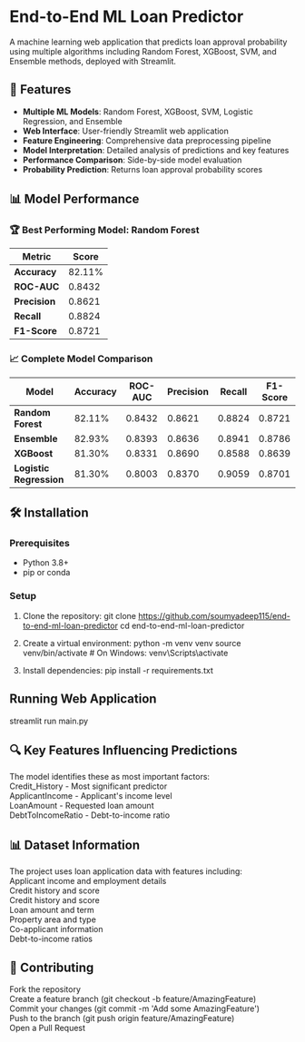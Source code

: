 # End-to-End ML Loan Predictor

A machine learning web application that predicts loan approval probability using multiple algorithms including Random Forest, XGBoost, SVM, and Ensemble methods, deployed with Streamlit.

## 🚀 Features

- **Multiple ML Models**: Random Forest, XGBoost, SVM, Logistic Regression, and Ensemble
- **Web Interface**: User-friendly Streamlit web application
- **Feature Engineering**: Comprehensive data preprocessing pipeline
- **Model Interpretation**: Detailed analysis of predictions and key features
- **Performance Comparison**: Side-by-side model evaluation
- **Probability Prediction**: Returns loan approval probability scores

## 📊 Model Performance

### 🏆 Best Performing Model: Random Forest
| Metric | Score |
|--------|-------|
| **Accuracy** | 82.11% |
| **ROC-AUC** | 0.8432 |
| **Precision** | 0.8621 |
| **Recall** | 0.8824 |
| **F1-Score** | 0.8721 |

### 📈 Complete Model Comparison
| Model | Accuracy | ROC-AUC | Precision | Recall | F1-Score |
|-------|----------|---------|-----------|--------|----------|
| **Random Forest** | 82.11% | 0.8432 | 0.8621 | 0.8824 | 0.8721 |
| **Ensemble** | 82.93% | 0.8393 | 0.8636 | 0.8941 | 0.8786 |
| **XGBoost** | 81.30% | 0.8331 | 0.8690 | 0.8588 | 0.8639 |
| **Logistic Regression** | 81.30% | 0.8003 | 0.8370 | 0.9059 | 0.8701 |

## 🛠️ Installation

### Prerequisites
- Python 3.8+
- pip or conda

### Setup
1. Clone the repository:
git clone https://github.com/soumyadeep115/end-to-end-ml-loan-predictor
cd end-to-end-ml-loan-predictor

2. Create a virtual environment:
python -m venv venv
source venv/bin/activate  # On Windows: venv\Scripts\activate

3. Install dependencies:
pip install -r requirements.txt

## Running Web Application
streamlit run main.py

## 🔍 Key Features Influencing Predictions
The model identifies these as most important factors:<br>
Credit_History - Most significant predictor<br>
ApplicantIncome - Applicant's income level<br>
LoanAmount - Requested loan amount<br>
DebtToIncomeRatio - Debt-to-income ratio<br>

## 📊 Dataset Information<br>
The project uses loan application data with features including:<br>
Applicant income and employment details<br>
Credit history and score<br>
Credit history and score<br>
Loan amount and term<br>
Property area and type<br>
Co-applicant information<br>
Debt-to-income ratios<br>

## 🤝 Contributing<br>
Fork the repository<br>
Create a feature branch (git checkout -b feature/AmazingFeature)<br>
Commit your changes (git commit -m 'Add some AmazingFeature')<br>
Push to the branch (git push origin feature/AmazingFeature)<br>
Open a Pull Request<br>
